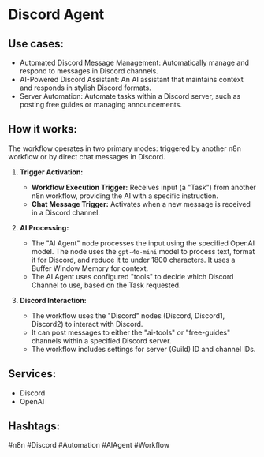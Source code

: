 # Discord Agent

## Use cases:
- Automated Discord Message Management: Automatically manage and respond to messages in Discord channels.
- AI-Powered Discord Assistant: An AI assistant that maintains context and responds in stylish Discord formats.
- Server Automation: Automate tasks within a Discord server, such as posting free guides or managing announcements.

## How it works:
The workflow operates in two primary modes: triggered by another n8n workflow or by direct chat messages in Discord.

1.  **Trigger Activation:**
    *   **Workflow Execution Trigger:** Receives input (a "Task") from another n8n workflow, providing the AI with a specific instruction.
    *   **Chat Message Trigger:** Activates when a new message is received in a Discord channel.

2.  **AI Processing:**
    *   The "AI Agent" node processes the input using the specified OpenAI model. The node uses the `gpt-4o-mini` model to process text, format it for Discord, and reduce it to under 1800 characters. It uses a Buffer Window Memory for context.
    *   The AI Agent uses configured "tools" to decide which Discord Channel to use, based on the Task requested.

3.  **Discord Interaction:**
    *   The workflow uses the "Discord" nodes (Discord, Discord1, Discord2) to interact with Discord.
    *   It can post messages to either the "ai-tools" or "free-guides" channels within a specified Discord server.
    *   The workflow includes settings for server (Guild) ID and channel IDs.

## Services:
*   Discord
*   OpenAI

## Hashtags:
#n8n #Discord #Automation #AIAgent #Workflow
